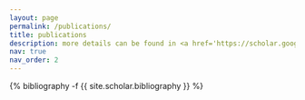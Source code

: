 ```yaml
---
layout: page
permalink: /publications/
title: publications
description: more details can be found in <a href='https://scholar.google.com/citations?user=S_wQccsAAAAJ'><font color='#0076df'>my google scholar profile</font></a>.<br>(* indicates equal contribution.)
nav: true
nav_order: 2
---
```

<!-- _pages/publications.md -->
<div class="publications">

{% bibliography -f {{ site.scholar.bibliography }} %}

</div>
